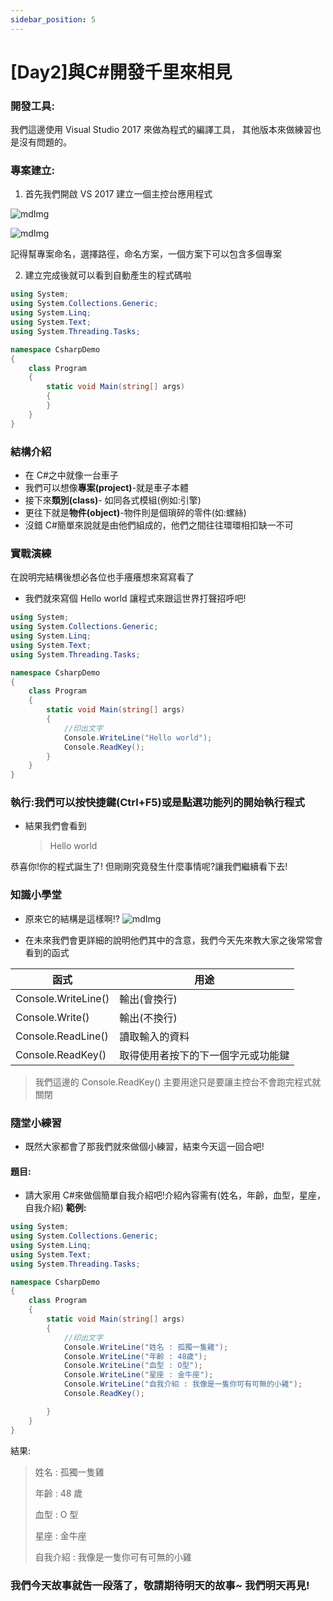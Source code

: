```yaml
---
sidebar_position: 5
---
```

# [Day2]與C#開發千里來相見

### 開發工具:

我們這邊使用 Visual Studio 2017 來做為程式的編譯工具，
其他版本來做練習也是沒有問題的。

### 專案建立:

1. 首先我們開啟 VS 2017 建立一個主控台應用程式

![mdImg](https://ithelp.ithome.com.tw/upload/images/20210903/20097001Kr0msktqBx.png)

![mdImg](https://ithelp.ithome.com.tw/upload/images/20210903/2009700106rLE7iJkk.png)

記得幫專案命名，選擇路徑，命名方案，一個方案下可以包含多個專案

2. 建立完成後就可以看到自動產生的程式碼啦

```csharp
using System;
using System.Collections.Generic;
using System.Linq;
using System.Text;
using System.Threading.Tasks;

namespace CsharpDemo
{
    class Program
    {
        static void Main(string[] args)
        {
        }
    }
}
```

### 結構介紹

- 在 C#之中就像一台車子
- 我們可以想像**專案(project)**-就是車子本體
- 接下來**類別(class)**- 如同各式模組(例如:引擎)
- 更往下就是**物件(object)**-物件則是個瑣碎的零件(如:螺絲)
- 沒錯 C#簡單來說就是由他們組成的，他們之間往往環環相扣缺一不可

### 實戰演練

在說明完結構後想必各位也手癢癢想來寫寫看了

- 我們就來寫個 Hello world 讓程式來跟這世界打聲招呼吧!

```csharp
using System;
using System.Collections.Generic;
using System.Linq;
using System.Text;
using System.Threading.Tasks;

namespace CsharpDemo
{
    class Program
    {
        static void Main(string[] args)
        {
            //印出文字
            Console.WriteLine("Hello world");
            Console.ReadKey();
        }
    }
}
```

### 執行:我們可以按快捷鍵(Ctrl+F5)或是點選功能列的開始執行程式

- 結果我們會看到
  > Hello world

恭喜你!你的程式誕生了!
但剛剛究竟發生什麼事情呢?讓我們繼續看下去!

### 知識小學堂

- 原來它的結構是這樣啊!?
  ![mdImg](https://ithelp.ithome.com.tw/upload/images/20210903/20097001rsm3GQhopw.png)

- 在未來我們會更詳細的說明他們其中的含意，我們今天先來教大家之後常常會看到的函式

| 函式                | 用途                               |
| ------------------- | ---------------------------------- |
| Console.WriteLine() | 輸出(會換行)                       |
| Console.Write()     | 輸出(不換行)                       |
| Console.ReadLine()  | 讀取輸入的資料                     |
| Console.ReadKey()   | 取得使用者按下的下一個字元或功能鍵 |

> 我們這邊的 Console.ReadKey() 主要用途只是要讓主控台不會跑完程式就關閉

### 隨堂小練習

- 既然大家都會了那我們就來做個小練習，結束今天這一回合吧!

#### 題目:

- 請大家用 C#來做個簡單自我介紹吧!介紹內容需有(姓名，年齡，血型，星座，自我介紹)
  **範例:**

```csharp
using System;
using System.Collections.Generic;
using System.Linq;
using System.Text;
using System.Threading.Tasks;

namespace CsharpDemo
{
    class Program
    {
        static void Main(string[] args)
        {
            //印出文字
            Console.WriteLine("姓名 : 孤獨一隻雞");
            Console.WriteLine("年齡 : 48歲");
            Console.WriteLine("血型 : O型");
            Console.WriteLine("星座 : 金牛座");
            Console.WriteLine("自我介紹 : 我像是一隻你可有可無的小雞");
            Console.ReadKey();

        }
    }
}
```

結果:

> 姓名 : 孤獨一隻雞
> 
> 年齡 : 48 歲
> 
> 血型 : O 型
> 
> 星座 : 金牛座
> 
> 自我介紹 : 我像是一隻你可有可無的小雞

### 我們今天故事就告一段落了，敬請期待明天的故事~ 我們明天再見!
